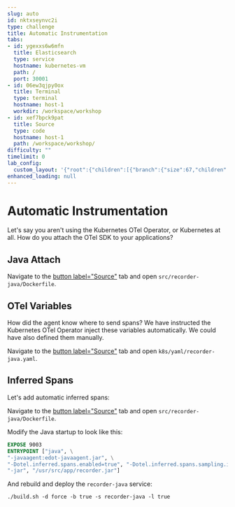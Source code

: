 ```yaml
---
slug: auto
id: nktxseynvc2i
type: challenge
title: Automatic Instrumentation
tabs:
- id: ygexxs6w6mfn
  title: Elasticsearch
  type: service
  hostname: kubernetes-vm
  path: /
  port: 30001
- id: 06ew3qjpy0ox
  title: Terminal
  type: terminal
  hostname: host-1
  workdir: /workspace/workshop
- id: xef7bpck9pat
  title: Source
  type: code
  hostname: host-1
  path: /workspace/workshop/
difficulty: ""
timelimit: 0
lab_config:
  custom_layout: '{"root":{"children":[{"branch":{"size":67,"children":[{"leaf":{"tabs":["ygexxs6w6mfn","xef7bpck9pat"],"activeTabId":"ygexxs6w6mfn","size":82}},{"leaf":{"tabs":["06ew3qjpy0ox"],"activeTabId":"06ew3qjpy0ox","size":15}}]}},{"leaf":{"tabs":["assignment"],"activeTabId":"assignment","size":31}}],"orientation":"Horizontal"}}'
enhanced_loading: null
---
```

# Automatic Instrumentation

Let's say you aren't using the Kubernetes OTel Operator, or Kubernetes at all. How do you attach the OTel SDK to your applications?

## Java Attach

Navigate to the [button label="Source"](tab-2) tab and open `src/recorder-java/Dockerfile`.

## OTel Variables

How did the agent know where to send spans? We have instructed the Kubernetes OTel Operator inject these variables automatically. We could have also defined them manually.

Navigate to the [button label="Source"](tab-2) tab and open `k8s/yaml/recorder-java.yaml`.

## Inferred Spans

Let's add automatic inferred spans:

Navigate to the [button label="Source"](tab-2) tab and open `src/recorder-java/Dockerfile`.

Modify the Java startup to look like this:
```Dockerfile
EXPOSE 9003
ENTRYPOINT ["java", \
"-javaagent:edot-javaagent.jar", \
"-Dotel.inferred.spans.enabled=true", "-Dotel.inferred.spans.sampling.interval=1ms", "-Dotel.inferred.spans.min.duration=0ms", "-Dotel.inferred.spans.included.classes=com.example.*", \
"-jar", "/usr/src/app/recorder.jar"]
```

And rebuild and deploy the `recorder-java` service:
```bash,run
./build.sh -d force -b true -s recorder-java -l true
```